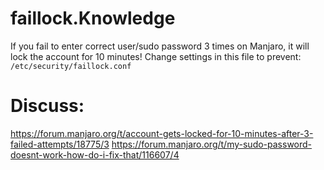 # faillock.Knowledge
If you fail to enter correct user/sudo password 3 times on Manjaro, it will lock the account for 10 minutes! Change settings in this file to prevent: `/etc/security/faillock.conf`


# Discuss:
https://forum.manjaro.org/t/account-gets-locked-for-10-minutes-after-3-failed-attempts/18775/3 https://forum.manjaro.org/t/my-sudo-password-doesnt-work-how-do-i-fix-that/116607/4
